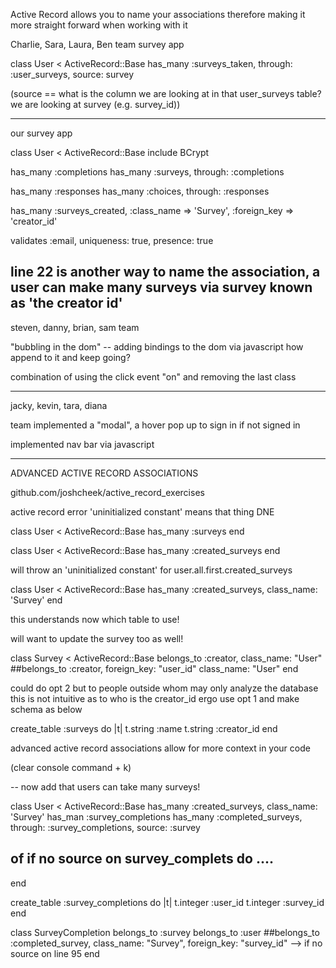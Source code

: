 Active Record allows you to name your associations therefore making it more straight forward when working with it

Charlie, Sara, Laura, Ben team survey app

class User < ActiveRecord::Base
has_many :surveys_taken, through: :user_surveys, source: survey

(source == what is the column we are looking at in that user_surveys table? we are looking at survey (e.g. survey_id))

----

our survey app

class User < ActiveRecord::Base
  include BCrypt

  has_many :completions
  has_many :surveys, through: :completions

  has_many :responses
  has_many :choices, through: :responses

  has_many :surveys_created, :class_name => 'Survey', :foreign_key => 'creator_id'


  validates :email, uniqueness: true, presence: true

  line 22 is another way to name the association, a user can make many surveys via survey known as 'the creator id'
  ---

  steven, danny, brian, sam team

  "bubbling in the dom" -- adding bindings to the dom via javascript how append to it and keep going?

  combination of using the click event "on" and removing the last class

  ____

  jacky, kevin, tara, diana

  team implemented a "modal", a hover pop up to sign in if not signed in

implemented nav bar via javascript


----

ADVANCED ACTIVE RECORD ASSOCIATIONS


github.com/joshcheek/active_record_exercises

active record error 'uninitialized constant' means that thing DNE

class User < ActiveRecord::Base
  has_many :surveys
end

class User < ActiveRecord::Base
  has_many :created_surveys
end

will throw an 'uninitialized constant' for user.all.first.created_surveys

class User < ActiveRecord::Base
  has_many :created_surveys, class_name: 'Survey'
end


this understands now which table to use!

will want to update the survey too as well!

class Survey < ActiveRecord::Base
  belongs_to :creator, class_name: "User"
  ##belongs_to :creator, foreign_key: "user_id" class_name: "User"
end

could do opt 2 but to people outside whom may only analyze the database this is not intuitive as to who is the creator_id ergo use opt 1 and make schema as below

create_table :surveys do |t|
  t.string :name
  t.string :creator_id
end

advanced active record associations allow for more context in your code

(clear console command + k)

-- now add that users can take many surveys!

class User < ActiveRecord::Base
  has_many :created_surveys, class_name: 'Survey'
  has_man :survey_completions
  has_many :completed_surveys, through: :survey_completions, source: :survey

  ## of if no source on survey_complets do ....
end

create_table :survey_completions do |t|
  t.integer :user_id
  t.integer :survey_id
end

class SurveyCompletion
  belongs_to :survey
  belongs_to :user
  ##belongs_to :completed_survey, class_name: "Survey", foreign_key: "survey_id" --> if no source on line 95
end